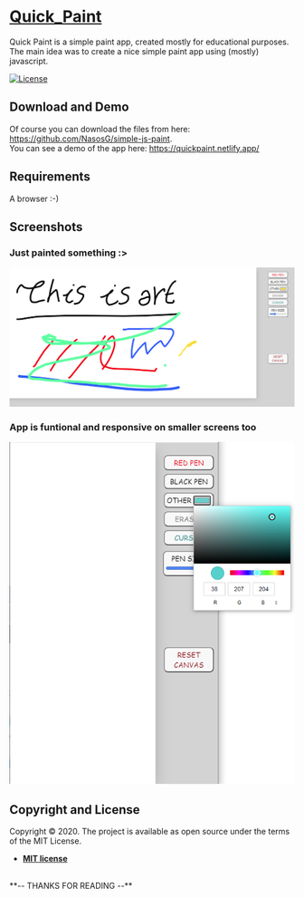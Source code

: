 # [Quick_Paint](https://quickpaint.netlify.app/)

Quick Paint is a simple paint app, created mostly for educational purposes. The main idea was to create a nice simple paint app using (mostly) javascript.

[![License](http://img.shields.io/:license-mit-blue.svg?style=flat-square)](http://badges.mit-license.org) 

## Download and Demo

Of course you can download the files from here: https://github.com/NasosG/simple-js-paint. 
<br>
You can see a demo of the app here: https://quickpaint.netlify.app/

## Requirements

A browser :-)

## Screenshots

### Just painted something :>

<div align="center"><img src="images/Screenshot_1.png" alt="image1"></div>

### App is funtional and responsive on smaller screens too

<div align="center"><img src="images/Screenshot_2.png" alt="image1"></div>

## Copyright and License

Copyright ©  2020. The project is available as open source under the terms of the MIT License.

- **[MIT license](http://opensource.org/licenses/mit-license.php)**
<br>
**-- THANKS FOR READING --**



